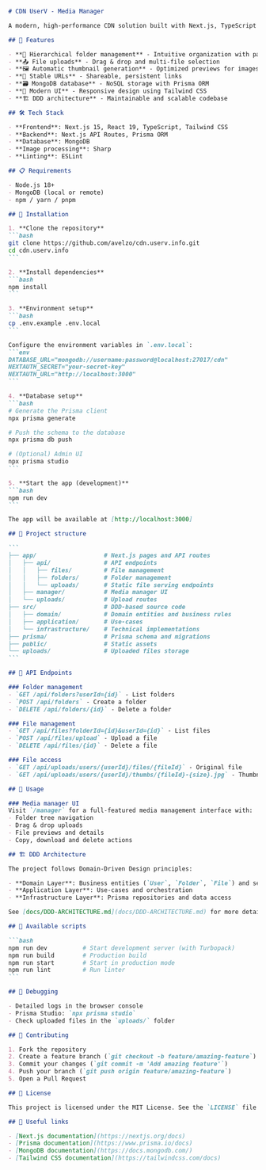````markdown
# CDN UserV - Media Manager

A modern, high-performance CDN solution built with Next.js, TypeScript and Prisma, following Domain-Driven Design (DDD) principles.

## 🚀 Features

- **📁 Hierarchical folder management** - Intuitive organization with parent/child structure
- **📤 File uploads** - Drag & drop and multi-file selection
- **🖼️ Automatic thumbnail generation** - Optimized previews for images
- **🔗 Stable URLs** - Shareable, persistent links
- **🗃️ MongoDB database** - NoSQL storage with Prisma ORM
- **🎨 Modern UI** - Responsive design using Tailwind CSS
- **🏗️ DDD architecture** - Maintainable and scalable codebase

## 🛠️ Tech Stack

- **Frontend**: Next.js 15, React 19, TypeScript, Tailwind CSS
- **Backend**: Next.js API Routes, Prisma ORM
- **Database**: MongoDB
- **Image processing**: Sharp
- **Linting**: ESLint

## 📋 Requirements

- Node.js 18+
- MongoDB (local or remote)
- npm / yarn / pnpm

## 🚀 Installation

1. **Clone the repository**
```bash
git clone https://github.com/avelzo/cdn.userv.info.git
cd cdn.userv.info
```

2. **Install dependencies**
```bash
npm install
```

3. **Environment setup**
```bash
cp .env.example .env.local
```

Configure the environment variables in `.env.local`:
```env
DATABASE_URL="mongodb://username:password@localhost:27017/cdn"
NEXTAUTH_SECRET="your-secret-key"
NEXTAUTH_URL="http://localhost:3000"
```

4. **Database setup**
```bash
# Generate the Prisma client
npx prisma generate

# Push the schema to the database
npx prisma db push

# (Optional) Admin UI
npx prisma studio
```

5. **Start the app (development)**
```bash
npm run dev
```

The app will be available at [http://localhost:3000]

## 📁 Project structure

```
├── app/                   # Next.js pages and API routes
│   ├── api/               # API endpoints
│   │   ├── files/         # File management
│   │   ├── folders/       # Folder management
│   │   └── uploads/       # Static file serving endpoints
│   ├── manager/           # Media manager UI
│   └── uploads/           # Upload routes
├── src/                   # DDD-based source code
│   ├── domain/            # Domain entities and business rules
│   ├── application/       # Use-cases
│   └── infrastructure/    # Technical implementations
├── prisma/                # Prisma schema and migrations
├── public/                # Static assets
└── uploads/               # Uploaded files storage
```

## 🔧 API Endpoints

### Folder management
- `GET /api/folders?userId={id}` - List folders
- `POST /api/folders` - Create a folder
- `DELETE /api/folders/{id}` - Delete a folder

### File management
- `GET /api/files?folderId={id}&userId={id}` - List files
- `POST /api/files/upload` - Upload a file
- `DELETE /api/files/{id}` - Delete a file

### File access
- `GET /api/uploads/users/{userId}/files/{fileId}` - Original file
- `GET /api/uploads/users/{userId}/thumbs/{fileId}-{size}.jpg` - Thumbnail

## 🎯 Usage

### Media manager UI
Visit `/manager` for a full-featured media management interface with:
- Folder tree navigation
- Drag & drop uploads
- File previews and details
- Copy, download and delete actions

## 🏗️ DDD Architecture

The project follows Domain-Driven Design principles:

- **Domain Layer**: Business entities (`User`, `Folder`, `File`) and services
- **Application Layer**: Use-cases and orchestration
- **Infrastructure Layer**: Prisma repositories and data access

See [docs/DDD-ARCHITECTURE.md](docs/DDD-ARCHITECTURE.md) for more details.

## 📝 Available scripts

```bash
npm run dev          # Start development server (with Turbopack)
npm run build        # Production build
npm run start        # Start in production mode
npm run lint         # Run linter
```

## 🐛 Debugging

- Detailed logs in the browser console
- Prisma Studio: `npx prisma studio`
- Check uploaded files in the `uploads/` folder

## 🤝 Contributing

1. Fork the repository
2. Create a feature branch (`git checkout -b feature/amazing-feature`)
3. Commit your changes (`git commit -m 'Add amazing feature'`)
4. Push your branch (`git push origin feature/amazing-feature`)
5. Open a Pull Request

## 📄 License

This project is licensed under the MIT License. See the `LICENSE` file for details.

## 🔗 Useful links

- [Next.js documentation](https://nextjs.org/docs)
- [Prisma documentation](https://www.prisma.io/docs)
- [MongoDB documentation](https://docs.mongodb.com/)
- [Tailwind CSS documentation](https://tailwindcss.com/docs)

````
